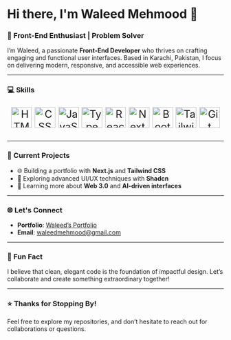# Hi there, I'm Waleed Mehmood 👋  

### 🚀 Front-End Enthusiast | Problem Solver  

I’m Waleed, a passionate **Front-End Developer** who thrives on crafting engaging and functional user interfaces. Based in Karachi, Pakistan, I focus on delivering modern, responsive, and accessible web experiences.  



---

### 💻 Skills  

<p align="center" style="font-size: 24px;">
  <img src="https://cdn.jsdelivr.net/npm/simple-icons@v6/icons/html5.svg" alt="HTML5" width="48" height="48" />
  <img src="https://cdn.jsdelivr.net/npm/simple-icons@v6/icons/css3.svg" alt="CSS3" width="48" height="48" />
  <img src="https://cdn.jsdelivr.net/npm/simple-icons@v6/icons/javascript.svg" alt="JavaScript" width="48" height="48" />
  <img src="https://cdn.jsdelivr.net/npm/simple-icons@v6/icons/typescript.svg" alt="TypeScript" width="48" height="48" />
  <img src="https://cdn.jsdelivr.net/npm/simple-icons@v6/icons/react.svg" alt="React" width="48" height="48" />
  <img src="https://cdn.jsdelivr.net/npm/simple-icons@v6/icons/nextdotjs.svg" alt="Next.js" width="48" height="48" />
  <img src="https://cdn.jsdelivr.net/npm/simple-icons@v6/icons/bootstrap.svg" alt="Bootstrap" width="48" height="48" />
  <img src="https://cdn.jsdelivr.net/npm/simple-icons@v6/icons/tailwindcss.svg" alt="Tailwind CSS" width="48" height="48" />
  <img src="https://cdn.jsdelivr.net/npm/simple-icons@v6/icons/git.svg" alt="Git" width="48" height="48" />
</p>


---

### 🔧 Current Projects  

- 🌐 Building a portfolio with **Next.js** and **Tailwind CSS**  
- 🚀 Exploring advanced UI/UX techniques with **Shadcn**  
- 🌱 Learning more about **Web 3.0** and **AI-driven interfaces**  

---

### 🌐 Let's Connect  

- **Portfolio**: [Waleed’s Portfolio](https://waleed-portfolio.vercel.app)  
- **Email**: [waleedmehmood@gmail.com](mailto:waleedbinmehmood806@gmail.com)  

---

### 🎯 Fun Fact  

I believe that clean, elegant code is the foundation of impactful design. Let’s collaborate and create something extraordinary together!  

---

### ⭐ Thanks for Stopping By!  

Feel free to explore my repositories, and don’t hesitate to reach out for collaborations or questions.
